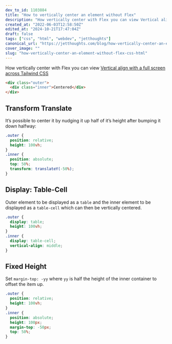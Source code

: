 ```yaml
---
dev_to_id: 1103884
title: "How to vertically center an element without Flex"
description: "How vertically center with Flex you can view Vertical align with a full screen across Tailwind..."
created_at: "2022-06-03T12:58:50Z"
edited_at: "2024-10-21T17:47:04Z"
draft: false
tags: ["css", "html", "webdev", "jetthoughts"]
canonical_url: "https://jetthoughts.com/blog/how-vertically-center-an-element-without-flex-css-html/"
cover_image: ""
slug: "how-vertically-center-an-element-without-flex-css-html"
---
```

How vertically center with Flex you can view [Vertical align with a full screen across Tailwind CSS](https://jtway.co/vertical-align-with-a-full-screen-across-tailwind-css-5c6ad91c3e4f)
```html
<div class="outer">
  <div class="inner">Centered</div>
</div>
```

## Transform Translate
It’s possible to center it by nudging it up half of it’s height after bumping it down halfway:

```css
.outer {
  position: relative;
  height: 100vh;
}
.inner {
  position: absolute;
  top: 50%;
  transform: translateY(-50%);
}
```

## Display: Table-Cell
Outer element to be displayed as a `table` and the inner element to be displayed as a `table-cell` which can then be vertically centered.

```css
.outer {
  display: table;
  height: 100vh;
}
.inner {
  display: table-cell;
  vertical-align: middle;
}
```

## Fixed Height
Set `margin-top: -yy` where `yy` is half the height of the inner container to offset the item up.
```css
.outer {
  position: relative;
  height: 100vh;
}
.inner {
  position: absolute;
  height: 100px;
  margin-top: -50px;
  top: 50%;
}
```